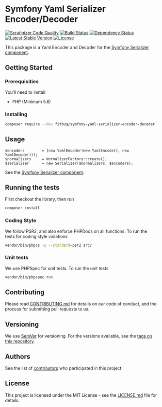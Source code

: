 # Symfony Yaml Serializer Encoder/Decoder

[![Scrutinizer Code Quality](https://scrutinizer-ci.com/g/fitbug/symfony-yaml-serializer-encoder-decoder/badges/quality-score.png?b=master)](https://scrutinizer-ci.com/g/fitbug/symfony-yaml-serializer-encoder-decoder/?branch=master)
[![Build Status](https://travis-ci.org/fitbug/symfony-yaml-serializer-encoder-decoder.svg?branch=master)](https://travis-ci.org/fitbug/symfony-yaml-serializer-encoder-decoder)
[![Dependency Status](https://www.versioneye.com/user/projects/57a26855447bcc004d5ec866/badge.svg?style=flat-square)](https://www.versioneye.com/user/projects/57a26855447bcc004d5ec866)
[![Latest Stable Version](https://poser.pugx.org/fitbug/symfony-yaml-serializer-encoder-decoder/v/stable)](https://packagist.org/packages/fitbug/symfony-yaml-serializer-encoder-decoder)
[![License](https://poser.pugx.org/fitbug/symfony-yaml-serializer-encoder-decoder/license)](https://packagist.org/packages/fitbug/symfony-yaml-serializer-encoder-decoder)

This package is a Yaml Encoder and Decoder for the [Symfony Serializer
component].

## Getting Started

### Prerequisities

You'll need to install:

 * PHP (Minimum 5.6)

### Installing

```bash
composer require --dev fitbug/symfony-yaml-serializer-encoder-decoder
```

## Usage

```
$encoders        = [new YamlEncoder(new YamlEncode(), new YamlDecode())];
$normalizers     = NormalizerFactory::create();
$serializer      = new Serializer($normalizers, $encoders);
```

See the [Symfony Serializer component].


## Running the tests

First checkout the library, then run

```bash
composer install
```

### Coding Style

We follow PSR2, and also enforce PHPDocs on all functions. To run the tests for coding style violations

```bash
vendor/bin/phpcs -p --standard=psr2 src/
```

### Unit tests

We use PHPSpec for unit tests. To run the unit tests

```bash
vendor/bin/phpspec run
```

## Contributing

Please read [CONTRIBUTING.md](CONTRIBUTING.md) for details on our code
of conduct, and the process for submitting pull requests to us.

## Versioning

We use [SemVer](http://semver.org/) for versioning. For the versions
available, see the [tags on this repository](https://github.com/fitbug/symfony-yaml-serializer-encoder-decoder/tags).

## Authors

See the list of [contributors](https://github.com/fitbug/symfony-yaml-serializer-encoder-decoder/contributors) who participated in this project.

## License

This project is licensed under the MIT License - see the [LICENSE.md](LICENSE.md) file for details.


[Symfony Serializer component]: https://symfony.com/doc/current/components/serializer.html